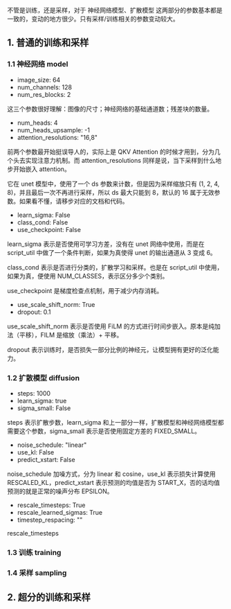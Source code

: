 不管是训练，还是采样，对于 神经网络模型、扩散模型 这两部分的参数基本都是一致的，变动的地方很少。只有采样/训练相关的参数变动较大。

## 1. 普通的训练和采样

### 1.1 神经网络 model

- image_size: 64
- num_channels: 128
- num_res_blocks: 2

这三个参数很好理解：图像的尺寸；神经网络的基础通道数；残差块的数量。

- num_heads: 4
- num_heads_upsample: -1
- attention_resolutions: "16,8"

前两个参数最开始挺误导人的，实际上是 QKV Attention 的时候才用到，分为几个头去实现注意力机制。而 attention_resolutions 同样是说，当下采样到什么地步开始嵌入 attention。

它在 unet 模型中，使用了一个 ds 参数来计数，但是因为采样缩放只有 (1, 2, 4, 8)，并且最后一次不再进行采样，所以 ds 最大只能到 8，默认的 16 属于无效参数。如果看不懂，请移步对应的文档和代码。

- learn_sigma: False
- class_cond: False
- use_checkpoint: False

learn_sigma 表示是否使用可学习方差，没有在 unet 网络中使用，而是在 script_util 中做了一个条件判断，如果为真使得 unet 的输出通道从 3 变成 6。

class_cond 表示是否进行分类的，扩散学习和采样。也是在 script_util 中使用，如果为真，便使用 NUM_CLASSES，表示区分多少个类别。

use_checkpoint 是梯度检查点机制，用于减少内存消耗。

- use_scale_shift_norm: True
- dropout: 0.1

use_scale_shift_norm 表示是否使用 FiLM 的方式进行时间步嵌入。原本是纯加法（平移），FILM 是缩放（乘法）+ 平移。

dropout 表示训练时，是否损失一部分比例的神经元，让模型拥有更好的泛化能力。

### 1.2 扩散模型 diffusion

- steps: 1000
- learn_sigma: true
- sigma_small: False

steps 表示扩散步数，learn_sigma 和上一部分一样，扩散模型和神经网络模型都需要这个参数，sigma_small 表示是否使用固定方差的 FIXED_SMALL。

- noise_schedule: "linear"
- use_kl: False
- predict_xstart: False

noise_schedule 加噪方式，分为 linear 和 cosine，use_kl 表示损失计算使用 RESCALED_KL，predict_xstart 表示预测的均值是否为 START_X，否的话均值预测的就是正常的噪声分布 EPSILON。

- rescale_timesteps: True
- rescale_learned_sigmas: True
- timestep_respacing: ""

rescale_timesteps

### 1.3 训练 training

### 1.4 采样 sampling

## 2. 超分的训练和采样
